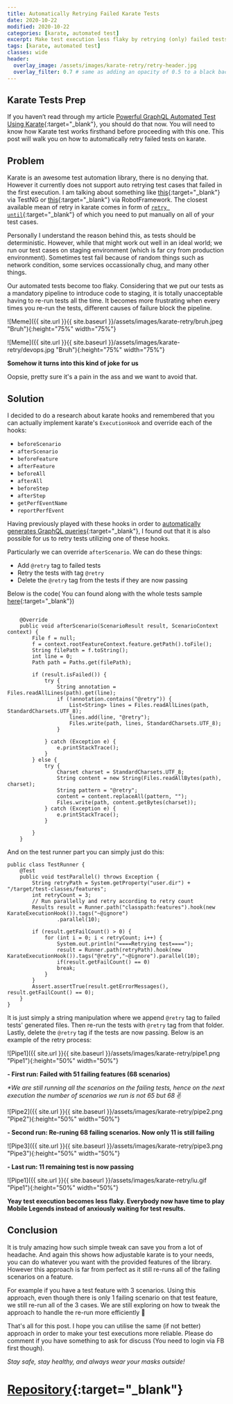 ```yaml
---
title: Automatically Retrying Failed Karate Tests
date: 2020-10-22
modified: 2020-10-22
categories: [karate, automated test]
excerpt: Make test execution less flaky by retrying (only) failed tests.
tags: [karate, automated test]
classes: wide
header:
  overlay_image: /assets/images/karate-retry/retry-header.jpg
  overlay_filter: 0.7 # same as adding an opacity of 0.5 to a black background
---
```


## Karate Tests Prep
If you haven’t read through my article [Powerful GraphQL Automated Test Using Karate](https://dnomyar.dev/karate/automated%20test/karate-graphql){:target="_blank"}, you should do that now. You will need to know how Karate test works firsthand before proceeding with this one. This post will walk you on how to automatically retry failed tests on karate.

## Problem
Karate is an awesome test automation library, there is no denying that. However it currently does not support auto retrying test cases that failed in the first execution. I am talking about something like [this](https://medium.com/@sonaldwivedi/how-to-rerun-only-failed-testcases-using-testng-a23802f6884){:target="_blank"} via TestNG or [this](https://medium.com/@omurdenden/re-run-failed-automated-test-cases-in-robot-framework-jenkins-setup-5d293ea40947){:target="_blank"} via RobotFramework. The closest available mean of retry in karate comes in form of [`retry until`](https://github.com/intuit/karate/releases/tag/v0.9.0){:target="_blank"} of which you need to put manually on all of your test cases.

Personally I understand the reason behind this, as tests should be deterministic. However, while that might work out well in an ideal world; we run our test cases on staging environment (which is far cry from production environment). Sometimes test fail because of random things such as network condition, some services occassionally chug, and many other things.

Our automated tests become too flaky. Considering that we put our tests as a mandatory pipeline to introduce code to staging, it is totally unacceptable having to re-run tests all the time. It becomes more frustrating when every times you re-run the tests, different causes of failure block the pipeline.

![Meme]({{ site.url }}{{ site.baseurl }}/assets/images/karate-retry/bruh.jpeg "Bruh"){:height="75%" width="75%"}


![Meme]({{ site.url }}{{ site.baseurl }}/assets/images/karate-retry/devops.jpg "Bruh"){:height="75%" width="75%"}

**Somehow it turns into this kind of joke for us**

Oopsie, pretty sure it's a pain in the ass and we want to avoid that.

## Solution

I decided to do a research about karate hooks and remembered that you can actually implement karate's `ExecutionHook` and override each of the hooks:
- `beforeScenario`
- `afterScenario`
- `beforeFeature`
- `afterFeature`
- `beforeAll`
- `afterAll`
- `beforeStep`
- `afterStep`
- `getPerfEventName`
- `reportPerfEvent`

Having previously played with these hooks in order to [automatically generates GraphQL queries](https://dnomyar.dev/karate/automated%20test/graphql/auto-generate-grapql-queries-karate/){:target="_blank"}, I found out that it is also possible for us to retry tests utilizing one of these hooks.

Particularly we can override `afterScenario`. We can do these things:
- Add `@retry` tag to failed tests
- Retry the tests with tag `@retry`
- Delete the `@retry` tag from the tests if they are now passing

Below is the code( You can found along with the whole tests sample [here](https://github.com/dnomyar90/football-karate-demo-graphql/tree/master/qa){:target="_blank"})

```

    @Override
    public void afterScenario(ScenarioResult result, ScenarioContext context) {
        File f = null;
        f = context.rootFeatureContext.feature.getPath().toFile();
        String filePath = f.toString();
        int line = 0;
        Path path = Paths.get(filePath);

        if (result.isFailed()) {
            try {
                String annotation = Files.readAllLines(path).get(line);
                if (!annotation.contains("@retry")) {
                    List<String> lines = Files.readAllLines(path, StandardCharsets.UTF_8);
                    lines.add(line, "@retry");
                    Files.write(path, lines, StandardCharsets.UTF_8);
                }

            } catch (Exception e) {
                e.printStackTrace();
            }
        } else {
            try {
                Charset charset = StandardCharsets.UTF_8;
                String content = new String(Files.readAllBytes(path), charset);
                String pattern = "@retry";
                content = content.replaceAll(pattern, "");
                Files.write(path, content.getBytes(charset));
            } catch (Exception e) {
                e.printStackTrace();
            }

        }
    }
```

And on the test runner part you can simply just do this:

```
public class TestRunner {
    @Test
    public void testParallel() throws Exception {
        String retryPath = System.getProperty("user.dir") + "/target/test-classes/features";
        int retryCount = 3;
        // Run parallelly and retry according to retry count
        Results result = Runner.path("classpath:features").hook(new KarateExecutionHook()).tags("~@ignore")
                .parallel(10);

        if (result.getFailCount() > 0) {
            for (int i = 0; i < retryCount; i++) {
                System.out.println("====Retrying test====");
                result = Runner.path(retryPath).hook(new KarateExecutionHook()).tags("@retry","~@ignore").parallel(10);
                if(result.getFailCount() == 0)
                break;
            }
        }
        Assert.assertTrue(result.getErrorMessages(), result.getFailCount() == 0);
    }
}
```

It is just simply a string manipulation where we append `@retry` tag to failed tests' generated files. Then re-run the tests with `@retry` tag from that folder. Lastly, delete the `@retry` tag if the tests are now passing. Below is an example of the retry process:

![Pipe1]({{ site.url }}{{ site.baseurl }}/assets/images/karate-retry/pipe1.png "Pipe1"){:height="50%" width="50%"}

**- First run: Failed with 51 failing features (68 scenarios)**

_*We are still running all the scenarios on the failing tests, hence on the next execution the number of scenarios we run is not 65 but 68_ ✌️


![Pipe2]({{ site.url }}{{ site.baseurl }}/assets/images/karate-retry/pipe2.png "Pipe2"){:height="50%" width="50%"}

**- Second run: Re-runing 68 failing scenarios. Now only 11 is still failing**


![Pipe3]({{ site.url }}{{ site.baseurl }}/assets/images/karate-retry/pipe3.png "Pipe3"){:height="50%" width="50%"}

**- Last run: 11 remaining test is now passing**

![Pipe1]({{ site.url }}{{ site.baseurl }}/assets/images/karate-retry/iu.gif "Pipe1"){:height="50%" width="50%"}

**Yeay test execution becomes less flaky. Everybody now have time to play Mobile Legends instead of anxiously waiting for test results.**

## Conclusion
It is truly amazing how such simple tweak can save you from a lot of headache. And again this shows how adjustable karate is to your needs, you can do whatever you want with the provided features of the library. However this approach is far from perfect as it still re-runs all of the failing scenarios on a feature.

For example if you have a test feature with 3 scenarios. Using this approach, even though there is only 1 failing scenario on that test feature, we still re-run all of the 3 cases. We are still exploring on how to tweak the approach to handle the re-run more efficiently 🤞

That's all for this post. I hope you can utilise the same (if not better) approach in order to make your test executions more reliable. Please do comment if you have something to ask for discuss (You need to login via FB first though).

_Stay safe, stay healthy, and always wear your masks outside!_

# [Repository](https://github.com/dnomyar90/football-karate-demo-graphql/tree/master/qa){:target="_blank"}